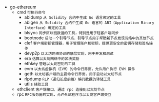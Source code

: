 - go-ethereum
    - cmd `可执行命令`
        - abidump   `从 Solidity 合约中生成 Go 语言绑定的工具`
        - abigen    `从 Solidity 合约中生成 Go 语言的 ABI（Application Binary Interface）绑定的工具`
        - blsync    `同步区块链数据的工具，特别是用于轻客户端同步`
        - bootnode  `启动一个引导节点，引导节点用于帮助新节点发现网络中的其他节点`
        - clef      `客户端密钥管理器，用于管理账户和密钥，提供更安全的密钥存储和签名操作`
        - devp2p    `以太坊网络协议的底层实现，用于开发和测试`
        - era       `估算以太坊网络中的区块奖励`
        - ethkey    `管理以太坊密钥的工具`
        - evm       `以太坊虚拟机（EVM）的命令行界面，允许用户执行 EVM 操作`
        - geth      `以太坊客户端的主要命令行界面，用于启动以太坊节点`
        - rlpdump   `RLP（递归长度前缀）编码数据的转储工具`
        - utils     `辅助工具`
    - ethclient `客户端接口，通过 rpc 连接到以太坊节点`
    - rpc `RPC服务器的实现，允许外部程序与以太坊客户端交互`